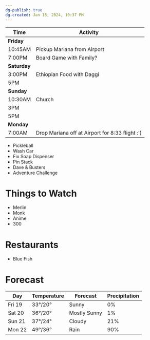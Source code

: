 ```yaml
---
dg-publish: true
dg-created: Jan 18, 2024, 10:37 PM
---
```


| Time         | Activity                                        |
| ------------ | ----------------------------------------------- |
| **Friday**   |                                                 |
| 10:45AM      | Pickup Mariana from Airport                     |
| 7:00PM       | Board Game with Family?                         |
| **Saturday** |                                                 |
| 3:00PM       | Ethiopian Food with Daggi                       |
| 5PM          |                                                 |
| **Sunday**   |                                                 |
| 10:30AM      | Church                                          |
| 3PM          |                                                 |
| 5PM          |                                                 |
| **Monday**   |                                                 |
| 7:00AM       | Drop Mariana off at Airport for 8:33 flight :') |

- Pickleball
- Wash Car
- Fix Soap Dispenser
- Pin Stack
- Dave & Busters
- Adventure Challenge

# Things to Watch
- Merlin
- Monk
- Anime
- 300

# Restaurants
- Blue Fish

# Forecast

| Day | Temperature | Forecast | Precipitation |
| ---- | ---- | ---- | ---- |
| Fri 19 | 33°/20° | Sunny | 0% |
| Sat 20 | 36°/20° | Mostly Sunny | 1% |
| Sun 21 | 37°/24° | Cloudy | 21% |
| Mon 22 | 49°/36° | Rain | 90% |
